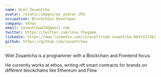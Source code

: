 ```yaml
---
name: Wiel Zouantcha
avatar: /static/images/wz_avatar.JPG
occupation: Blockchain Developer
company: ethos
email: zouantchaw74@gmail.com
twitter: https://twitter.com/love_thegame_
linkedin: https://www.linkedin.com/in/wielfried-zouantcha-6b4722136/
github: https://github.com/zouantchaw
---
```


Wiel Zouantcha is a programmer with a Blockchain and Frontend focus.

He currently works at ethos, writing nft smart contracts for brands on different blockchains like Ethereum and Flow.
